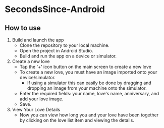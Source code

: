 # SecondsSince-Android

## How to use

1. Build and launch the app
	- Clone the repository to your local machine.
	- Open the project in Android Studio.
	- Build and run the app on a device or simulator.
2. Create a new love
    - Tap the '+' icon button on the main screen to create a new love
    - To create a new love, you must have an image imported onto your device/simulator.
        - If using a simulator this can easily be done by dragging and dropping an image from your machine onto the simulator.
    - Enter the required fields: your name, love's name, anniversary, and add your love image. 
    - Save.
3. View Your Love Details
    - Now you can view how long you and your love have been together by clicking on the love list item and viewing the details. 

    